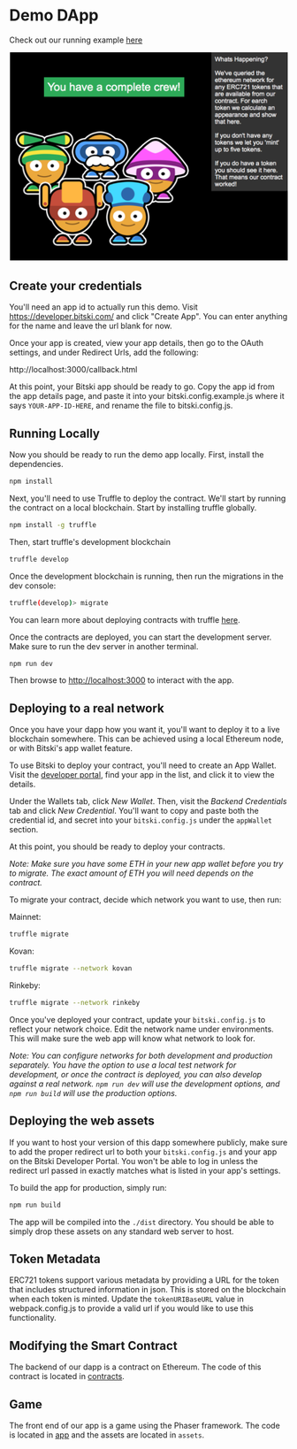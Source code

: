 # Demo DApp

Check out our running example [here](https://example-dapp-1.bitski.com/)

![Screenshot](assets/screenshot.png)

## Create your credentials

You'll need an app id to actually run this demo. Visit https://developer.bitski.com/ and click "Create App". You can enter anything for the name and leave the url blank for now.

Once your app is created, view your app details, then go to the OAuth settings, and under Redirect Urls, add the following:

http://localhost:3000/callback.html

At this point, your Bitski app should be ready to go. Copy the app id from the app details page, and paste it into your bitski.config.example.js where it says `YOUR-APP-ID-HERE`, and rename the file to bitski.config.js.

## Running Locally

Now you should be ready to run the demo app locally. First, install the dependencies.

```bash
npm install
```

Next, you'll need to use Truffle to deploy the contract. We'll start by running the contract on a local blockchain. Start by installing truffle globally.

```bash
npm install -g truffle
```

Then, start truffle's development blockchain

```bash
truffle develop
```

Once the development blockchain is running, then run the migrations in the dev console:

```bash
truffle(develop)> migrate
```

You can learn more about deploying contracts with truffle [here](http://truffleframework.com/docs/getting_started/migrations).

Once the contracts are deployed, you can start the development server. Make sure to run the dev server in another terminal.

```bash
npm run dev
```

Then browse to [http://localhost:3000](http://localhost:3000) to interact with the app.

## Deploying to a real network

Once you have your dapp how you want it, you'll want to deploy it to a live blockchain somewhere. This can be achieved using a local Ethereum node, or with Bitski's app wallet feature.

To use Bitski to deploy your contract, you'll need to create an App Wallet. Visit the [developer portal](https://developer.bitski.com), find your app in the list, and click it to view the details.

Under the Wallets tab, click _New Wallet_. Then, visit the _Backend Credentials_ tab and click _New Credential_. You'll want to copy and paste both the credential id, and secret into your `bitski.config.js` under the `appWallet` section.

At this point, you should be ready to deploy your contracts.

_Note: Make sure you have some ETH in your new app wallet before you try to migrate. The exact amount of ETH you will need depends on the contract._

To migrate your contract, decide which network you want to use, then run:

Mainnet:
```bash
truffle migrate
```

Kovan:
```bash
truffle migrate --network kovan
```

Rinkeby:
```bash
truffle migrate --network rinkeby
```

Once you've deployed your contract, update your `bitski.config.js` to reflect your network choice. Edit the network name under environments. This will make sure the web app will know what network to look for.

_Note: You can configure networks for both development and production separately. You have the option to use a local test network for development, or once the contract is deployed, you can also develop against a real network. `npm run dev` will use the development options, and `npm run build` will use the production options._

## Deploying the web assets

If you want to host your version of this dapp somewhere publicly, make sure to add the proper redirect url to both your `bitski.config.js` and your app on the Bitski Developer Portal. You won't be able to log in unless the redirect url passed in exactly matches what is listed in your app's settings.

To build the app for production, simply run:

```bash
npm run build
```

The app will be compiled into the `./dist` directory. You should be able to simply drop these assets on any standard web server to host.

## Token Metadata

ERC721 tokens support various metadata by providing a URL for the token that includes structured information in json. This is stored on the blockchain when each token is minted. Update the `tokenURIBaseURL` value in webpack.config.js to provide a valid url if you would like to use this functionality.

## Modifying the Smart Contract

The backend of our dapp is a contract on Ethereum. The code of this contract is located in [contracts](contracts/).

## Game

The front end of our app is a game using the Phaser framework. The code is located in [app](app/) and the assets are located in ```assets```.
